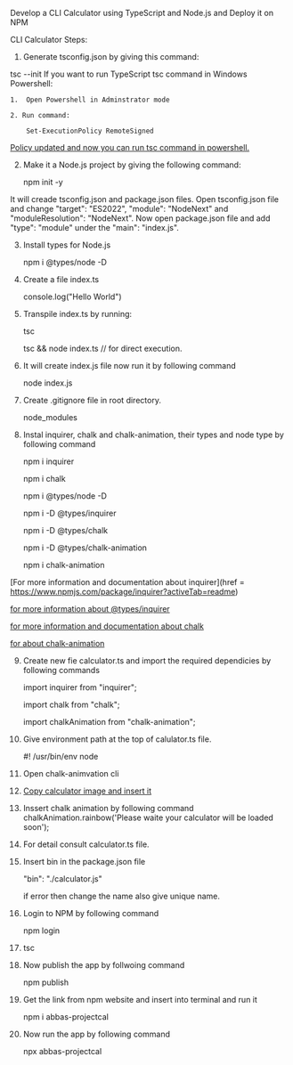 Develop a CLI Calculator using TypeScript and Node.js and Deploy it on NPM

CLI Calculator Steps:

1. Generate tsconfig.json by giving this command:

 tsc --init
If you want to run TypeScript tsc command in Windows Powershell:

    1.  Open Powershell in Adminstrator mode

    2. Run command:

        Set-ExecutionPolicy RemoteSigned

[Policy updated and now you can run tsc command in powershell.](https://islenmisveri.wordpress.com/2021/01/31/working-with-scripts-in-powershell-typescript-compiler-tsc-problem-fix/)


2. Make it a Node.js project by giving the following command:

    npm init -y

It will creade tsconfig.json and package.json files. Open tsconfig.json file and change "target": "ES2022", "module": "NodeNext" and "moduleResolution": "NodeNext". Now open package.json file and add "type": "module" under the "main": "index.js". 

3. Install types for Node.js

    npm i @types/node -D

4. Create a file index.ts

    console.log("Hello World")

5. Transpile index.ts by running:

    tsc 

    tsc && node index.ts  // for direct execution.

6. It will create index.js file now run it by following command

    node index.js 

7. Create .gitignore file in root directory.

    node_modules

8. Instal inquirer, chalk and chalk-animation, their types and node type by following command

    npm i inquirer

    npm i chalk

    npm i @types/node -D

    npm i -D @types/inquirer

    npm i -D @types/chalk

    npm i -D @types/chalk-animation

    npm i chalk-animation     

[For more information and documentation about inquirer](href = https://www.npmjs.com/package/inquirer?activeTab=readme)

[for more information about @types/inquirer](https://www.npmjs.com/package/@types/inquirer)

[for more information and documentation about chalk](https://www.npmjs.com/package/chalk)

[for about chalk-animation](https://www.npmjs.com/package/@types/chalk-animation)

9. Create new fie calculator.ts and import the required dependicies by following commands

    import inquirer from "inquirer";

    import chalk from "chalk";

    import chalkAnimation from "chalk-animation";

10. Give environment path at the top of calulator.ts file.

    #! /usr/bin/env node

11. Open chalk-animvation cli

12. [Copy calculator image and insert it](https://www.asciiart.eu/electronics/calculators)

13. Inssert chalk animation by following command
chalkAnimation.rainbow('Please waite your calculator will be loaded soon');

14. For detail consult calculator.ts file.

16. Insert bin in the package.json file

    "bin": "./calculator.js"

    if error then change the name also give unique name.

15. Login to NPM by following command

    npm login

16. tsc

17. Now publish the app by follwoing command

    npm publish

18. Get the link from npm website and insert into terminal and run it

    npm i abbas-projectcal

19. Now run the app by following command

    npx abbas-projectcal

